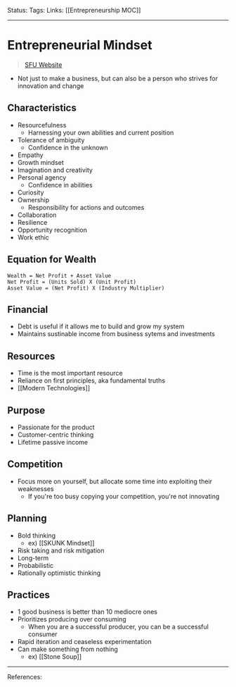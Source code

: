 Status:
Tags:
Links: [[Entrepreneurship MOC]]
___
# Entrepreneurial Mindset
> [SFU Website](https://bsb-cc-web.bus.sfu.ca/entrepreneurial-mindset/)
- Not just to make a business, but can also be a person who strives for innovation and change
## Characteristics
- Resourcefulness
	- Harnessing your own abilities and current position
- Tolerance of ambiguity
	- Confidence in the unknown
- Empathy
- Growth mindset
- Imagination and creativity
- Personal agency
	- Confidence in abilities
- Curiosity
- Ownership
	- Responsibility for actions and outcomes
- Collaboration
- Resilience
- Opportunity recognition
- Work ethic
## Equation for Wealth
```
Wealth = Net Profit + Asset Value
Net Profit = (Units Sold) X (Unit Profit)
Asset Value = (Net Profit) X (Industry Multiplier)
```
## Financial
- Debt is useful if it allows me to build and grow my system
- Maintains sustinable income from business sytems and investments
## Resources
- Time is the most important resource
- Reliance on first principles, aka fundamental truths
- [[Modern Technologies]]
## Purpose
- Passionate for the product
- Customer-centric thinking
- Lifetime passive income
## Competition
- Focus more on yourself, but allocate some time into exploiting their weaknesses
	- If you're too busy copying your competition, you're not innovating
## Planning
- Bold thinking
	- ex) [[SKUNK Mindset]]
- Risk taking and risk mitigation
- Long-term
- Probabilistic
- Rationally optimistic thinking
## Practices
- 1 good business is better than 10 mediocre ones
- Prioritizes producing over consuming
	- When you are a successful producer, you can be a successful consumer
- Rapid iteration and ceaseless experimentation
- Can make something from nothing
	- ex) [[Stone Soup]]
___
References: